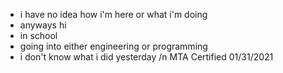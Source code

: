 - i have no idea how i'm here or what i'm doing
- anyways hi
- in school
- going into either engineering or programming
- i don't know what i did yesterday /n
MTA Certified 01/31/2021

<!---
Garfield2875/Garfield2875 is a ✨ special ✨ repository because its `README.md` (this file) appears on your GitHub profile.
You can click the Preview link to take a look at your changes.
--->
